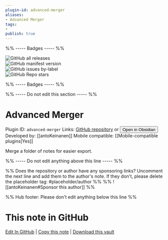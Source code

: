 ```yaml
---
plugin-id: advanced-merger
aliases:
- Advanced Merger
tags: 
- 
publish: true
---
```


%% ----- Badges ----- %%

![GitHub all releases](https://img.shields.io/github/downloads/antoKeinanen/obsidian-advanced-merger/total?color=573E7A&logo=github&style=for-the-badge)   
![GitHub manifest version](https://img.shields.io/github/manifest-json/v/antoKeinanen/obsidian-advanced-merger?color=573E7A&logo=github&style=for-the-badge)   
![GitHub issues by-label](https://img.shields.io/github/issues/antoKeinanen/obsidian-advanced-merger/help%20wanted?color=573E7A&logo=github&style=for-the-badge)   
![GitHub Repo stars](https://img.shields.io/github/stars/antoKeinanen/obsidian-advanced-merger?color=573E7A&logo=github&style=for-the-badge)

%% ----- Badges ----- %%

%% ----- Do not edit this section ----- %%

# Advanced Merger

Plugin ID: `advanced-merger`
Links: [GitHub repository](https://github.com/antoKeinanen/obsidian-advanced-merger) or [<button id=HH>Open in Obsidian</button>](obsidian://show-plugin?id=advanced-merger)
Developed by: [[antoKeinanen]]
Mobile compatible: [[Mobile-compatible plugins|Yes]]

Merge a folder of notes for easier export.

%% ----- Do not edit anything above this line ----- %% 

%% Does the repository or author have any sponsoring links? Uncomment the next line and add them to the author's note. If they don't, please delete the placeholder tag: #placeholder/author %%
%% ![[antoKeinanen#Sponsor this author]] %%

%% Hub footer: Please don't edit anything below this line %%

# This note in GitHub

<span class="git-footer">[Edit In GitHub](https://github.dev/obsidian-community/obsidian-hub/blob/main/02%20-%20Community%20Expansions/02.05%20All%20Community%20Expansions/Plugins/advanced-merger.md "git-hub-edit-note") | [Copy this note](https://raw.githubusercontent.com/obsidian-community/obsidian-hub/main/02%20-%20Community%20Expansions/02.05%20All%20Community%20Expansions/Plugins/advanced-merger.md "git-hub-copy-note") | [Download this vault](https://github.com/obsidian-community/obsidian-hub/archive/refs/heads/main.zip "git-hub-download-vault") </span>
